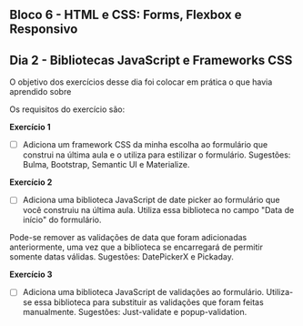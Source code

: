 ## Bloco 6 - HTML e CSS: Forms, Flexbox e Responsivo
## Dia 2 - Bibliotecas JavaScript e Frameworks CSS
  
O objetivo dos exercícios desse dia foi colocar em prática o que havia aprendido sobre

Os requisitos do exercí­cio são:

**Exercício 1**
- [ ] Adiciona um framework CSS da minha escolha ao formulário que construi na última aula e o utiliza para estilizar o formulário.
Sugestões: Bulma, Bootstrap, Semantic UI e Materialize.

**Exercício 2**
- [ ] Adiciona uma biblioteca JavaScript de date picker ao formulário que você construiu na última aula. Utiliza essa biblioteca no campo "Data de início" do formulário. 

Pode-se remover as validações de data que foram adicionadas anteriormente, uma vez que a biblioteca se encarregará de permitir somente datas válidas.
Sugestões: DatePickerX e Pickaday.

**Exercício 3**
- [ ] Adiciona uma biblioteca JavaScript de validações ao formulário. Utiliza-se essa biblioteca para substituir as validações que foram feitas manualmente.
Sugestões: Just-validate e popup-validation.
